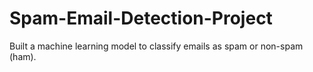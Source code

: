 # Spam-Email-Detection-Project
Built a machine learning model to classify emails as spam or non-spam (ham).
